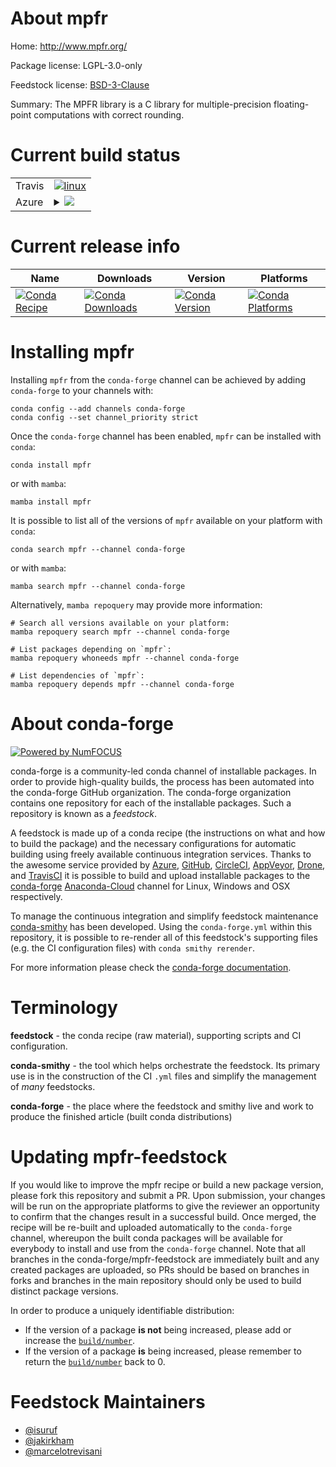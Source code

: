 About mpfr
==========

Home: http://www.mpfr.org/

Package license: LGPL-3.0-only

Feedstock license: [BSD-3-Clause](https://github.com/conda-forge/mpfr-feedstock/blob/main/LICENSE.txt)

Summary: The MPFR library is a C library for multiple-precision floating-point computations with correct rounding.

Current build status
====================


<table><tr>
    <td>Travis</td>
    <td>
      <a href="https://app.travis-ci.com/conda-forge/mpfr-feedstock">
        <img alt="linux" src="https://img.shields.io/travis/com/conda-forge/mpfr-feedstock/main.svg?label=Linux">
      </a>
    </td>
  </tr>
    
  <tr>
    <td>Azure</td>
    <td>
      <details>
        <summary>
          <a href="https://dev.azure.com/conda-forge/feedstock-builds/_build/latest?definitionId=643&branchName=main">
            <img src="https://dev.azure.com/conda-forge/feedstock-builds/_apis/build/status/mpfr-feedstock?branchName=main">
          </a>
        </summary>
        <table>
          <thead><tr><th>Variant</th><th>Status</th></tr></thead>
          <tbody><tr>
              <td>linux_64</td>
              <td>
                <a href="https://dev.azure.com/conda-forge/feedstock-builds/_build/latest?definitionId=643&branchName=main">
                  <img src="https://dev.azure.com/conda-forge/feedstock-builds/_apis/build/status/mpfr-feedstock?branchName=main&jobName=linux&configuration=linux_64_" alt="variant">
                </a>
              </td>
            </tr><tr>
              <td>linux_aarch64</td>
              <td>
                <a href="https://dev.azure.com/conda-forge/feedstock-builds/_build/latest?definitionId=643&branchName=main">
                  <img src="https://dev.azure.com/conda-forge/feedstock-builds/_apis/build/status/mpfr-feedstock?branchName=main&jobName=linux&configuration=linux_aarch64_" alt="variant">
                </a>
              </td>
            </tr><tr>
              <td>linux_ppc64le</td>
              <td>
                <a href="https://dev.azure.com/conda-forge/feedstock-builds/_build/latest?definitionId=643&branchName=main">
                  <img src="https://dev.azure.com/conda-forge/feedstock-builds/_apis/build/status/mpfr-feedstock?branchName=main&jobName=linux&configuration=linux_ppc64le_" alt="variant">
                </a>
              </td>
            </tr><tr>
              <td>osx_64</td>
              <td>
                <a href="https://dev.azure.com/conda-forge/feedstock-builds/_build/latest?definitionId=643&branchName=main">
                  <img src="https://dev.azure.com/conda-forge/feedstock-builds/_apis/build/status/mpfr-feedstock?branchName=main&jobName=osx&configuration=osx_64_" alt="variant">
                </a>
              </td>
            </tr><tr>
              <td>osx_arm64</td>
              <td>
                <a href="https://dev.azure.com/conda-forge/feedstock-builds/_build/latest?definitionId=643&branchName=main">
                  <img src="https://dev.azure.com/conda-forge/feedstock-builds/_apis/build/status/mpfr-feedstock?branchName=main&jobName=osx&configuration=osx_arm64_" alt="variant">
                </a>
              </td>
            </tr><tr>
              <td>win_64</td>
              <td>
                <a href="https://dev.azure.com/conda-forge/feedstock-builds/_build/latest?definitionId=643&branchName=main">
                  <img src="https://dev.azure.com/conda-forge/feedstock-builds/_apis/build/status/mpfr-feedstock?branchName=main&jobName=win&configuration=win_64_" alt="variant">
                </a>
              </td>
            </tr>
          </tbody>
        </table>
      </details>
    </td>
  </tr>
</table>

Current release info
====================

| Name | Downloads | Version | Platforms |
| --- | --- | --- | --- |
| [![Conda Recipe](https://img.shields.io/badge/recipe-mpfr-green.svg)](https://anaconda.org/conda-forge/mpfr) | [![Conda Downloads](https://img.shields.io/conda/dn/conda-forge/mpfr.svg)](https://anaconda.org/conda-forge/mpfr) | [![Conda Version](https://img.shields.io/conda/vn/conda-forge/mpfr.svg)](https://anaconda.org/conda-forge/mpfr) | [![Conda Platforms](https://img.shields.io/conda/pn/conda-forge/mpfr.svg)](https://anaconda.org/conda-forge/mpfr) |

Installing mpfr
===============

Installing `mpfr` from the `conda-forge` channel can be achieved by adding `conda-forge` to your channels with:

```
conda config --add channels conda-forge
conda config --set channel_priority strict
```

Once the `conda-forge` channel has been enabled, `mpfr` can be installed with `conda`:

```
conda install mpfr
```

or with `mamba`:

```
mamba install mpfr
```

It is possible to list all of the versions of `mpfr` available on your platform with `conda`:

```
conda search mpfr --channel conda-forge
```

or with `mamba`:

```
mamba search mpfr --channel conda-forge
```

Alternatively, `mamba repoquery` may provide more information:

```
# Search all versions available on your platform:
mamba repoquery search mpfr --channel conda-forge

# List packages depending on `mpfr`:
mamba repoquery whoneeds mpfr --channel conda-forge

# List dependencies of `mpfr`:
mamba repoquery depends mpfr --channel conda-forge
```


About conda-forge
=================

[![Powered by
NumFOCUS](https://img.shields.io/badge/powered%20by-NumFOCUS-orange.svg?style=flat&colorA=E1523D&colorB=007D8A)](https://numfocus.org)

conda-forge is a community-led conda channel of installable packages.
In order to provide high-quality builds, the process has been automated into the
conda-forge GitHub organization. The conda-forge organization contains one repository
for each of the installable packages. Such a repository is known as a *feedstock*.

A feedstock is made up of a conda recipe (the instructions on what and how to build
the package) and the necessary configurations for automatic building using freely
available continuous integration services. Thanks to the awesome service provided by
[Azure](https://azure.microsoft.com/en-us/services/devops/), [GitHub](https://github.com/),
[CircleCI](https://circleci.com/), [AppVeyor](https://www.appveyor.com/),
[Drone](https://cloud.drone.io/welcome), and [TravisCI](https://travis-ci.com/)
it is possible to build and upload installable packages to the
[conda-forge](https://anaconda.org/conda-forge) [Anaconda-Cloud](https://anaconda.org/)
channel for Linux, Windows and OSX respectively.

To manage the continuous integration and simplify feedstock maintenance
[conda-smithy](https://github.com/conda-forge/conda-smithy) has been developed.
Using the ``conda-forge.yml`` within this repository, it is possible to re-render all of
this feedstock's supporting files (e.g. the CI configuration files) with ``conda smithy rerender``.

For more information please check the [conda-forge documentation](https://conda-forge.org/docs/).

Terminology
===========

**feedstock** - the conda recipe (raw material), supporting scripts and CI configuration.

**conda-smithy** - the tool which helps orchestrate the feedstock.
                   Its primary use is in the construction of the CI ``.yml`` files
                   and simplify the management of *many* feedstocks.

**conda-forge** - the place where the feedstock and smithy live and work to
                  produce the finished article (built conda distributions)


Updating mpfr-feedstock
=======================

If you would like to improve the mpfr recipe or build a new
package version, please fork this repository and submit a PR. Upon submission,
your changes will be run on the appropriate platforms to give the reviewer an
opportunity to confirm that the changes result in a successful build. Once
merged, the recipe will be re-built and uploaded automatically to the
`conda-forge` channel, whereupon the built conda packages will be available for
everybody to install and use from the `conda-forge` channel.
Note that all branches in the conda-forge/mpfr-feedstock are
immediately built and any created packages are uploaded, so PRs should be based
on branches in forks and branches in the main repository should only be used to
build distinct package versions.

In order to produce a uniquely identifiable distribution:
 * If the version of a package **is not** being increased, please add or increase
   the [``build/number``](https://docs.conda.io/projects/conda-build/en/latest/resources/define-metadata.html#build-number-and-string).
 * If the version of a package **is** being increased, please remember to return
   the [``build/number``](https://docs.conda.io/projects/conda-build/en/latest/resources/define-metadata.html#build-number-and-string)
   back to 0.

Feedstock Maintainers
=====================

* [@isuruf](https://github.com/isuruf/)
* [@jakirkham](https://github.com/jakirkham/)
* [@marcelotrevisani](https://github.com/marcelotrevisani/)

